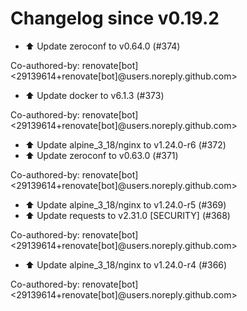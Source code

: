 # Changelog since v0.19.2
- ⬆️ Update zeroconf to v0.64.0 (#374)

Co-authored-by: renovate[bot] <29139614+renovate[bot]@users.noreply.github.com> 
- ⬆️ Update docker to v6.1.3 (#373)

Co-authored-by: renovate[bot] <29139614+renovate[bot]@users.noreply.github.com> 
- ⬆️ Update alpine_3_18/nginx to v1.24.0-r6 (#372) 
- ⬆️ Update zeroconf to v0.63.0 (#371)

Co-authored-by: renovate[bot] <29139614+renovate[bot]@users.noreply.github.com> 
- ⬆️ Update alpine_3_18/nginx to v1.24.0-r5 (#369) 
- ⬆️ Update requests to v2.31.0 [SECURITY] (#368)

Co-authored-by: renovate[bot] <29139614+renovate[bot]@users.noreply.github.com> 
- ⬆️ Update alpine_3_18/nginx to v1.24.0-r4 (#366)

Co-authored-by: renovate[bot] <29139614+renovate[bot]@users.noreply.github.com> 
